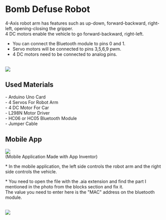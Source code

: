 # Bomb Defuse Robot
4-Axis robot arm has features such as up-down, forward-backward, right-left, opening-closing the gripper. <br> 4 DC motors enable the vehicle to go forward-backward, right-left.
<br>
- You can connect the Bluetooth module to pins 0 and 1. <br>
- Servo motors will be connected to pins 3,5,6,9 pwm. <br>
- 4 DC motors need to be connected to analog pins.
<br>
<img src="https://i.hizliresim.com/tob5myg.jpg" border="0">
<br>
<h2>Used Materials</h2>
- Arduino Uno Card
<br>
- 4 Servos For Robot Arm
<br>
- 4 DC Motor For Car
<br>
- L298N Motor Driver
<br>
- HC06 or HC05 Bluetooth Module
<br>
- Jumper Cable
<br>
<h2>Mobile App</h2>
<img src="https://i.ibb.co/bdFTfSj/Img-Mobile-App.png" border="0">
<br>
(Mobile Application Made with App Inventor)
<br>
<p>* In the mobile application, the left side controls the robot arm and the right side controls the vehicle.</p>
<p>* You need to open the file with the .aia extension and find the part I mentioned in the photo from the blocks section and fix it. <br> The value you need to enter here is the "MAC" address on the bluetooth module.</p>
<br>
<img src="https://i.ibb.co/7nHpdfq/we2.png" border="0">
